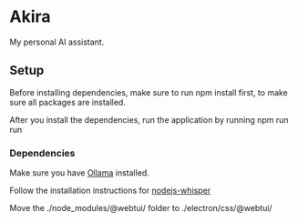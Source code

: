 # Akira

My personal AI assistant.

## Setup

Before installing dependencies, make sure to run npm install first, to make sure all packages are installed. 

After you install the dependencies, run the application by running npm run run

### Dependencies

Make sure you have [Ollama](https://ollama.com/) installed.

Follow the installation instructions for [nodejs-whisper](https://www.npmjs.com/package/nodejs-whisper)

Move the ./node_modules/@webtui/ folder to ./electron/css/@webtui/


